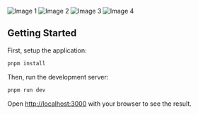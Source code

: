 ![Image 1](https://i.imgur.com/pt8zAWO.png)
![Image 2](https://i.imgur.com/bsjoV6C.png)
![Image 3](https://i.imgur.com/F4dcQJf.png)
![Image 4](https://i.imgur.com/vpxRvLk.png)


## Getting Started

First, setup the application:

```bash
pnpm install
```

Then, run the development server:

```bash
pnpm run dev
```

Open [http://localhost:3000](http://localhost:3000) with your browser to see the result.

